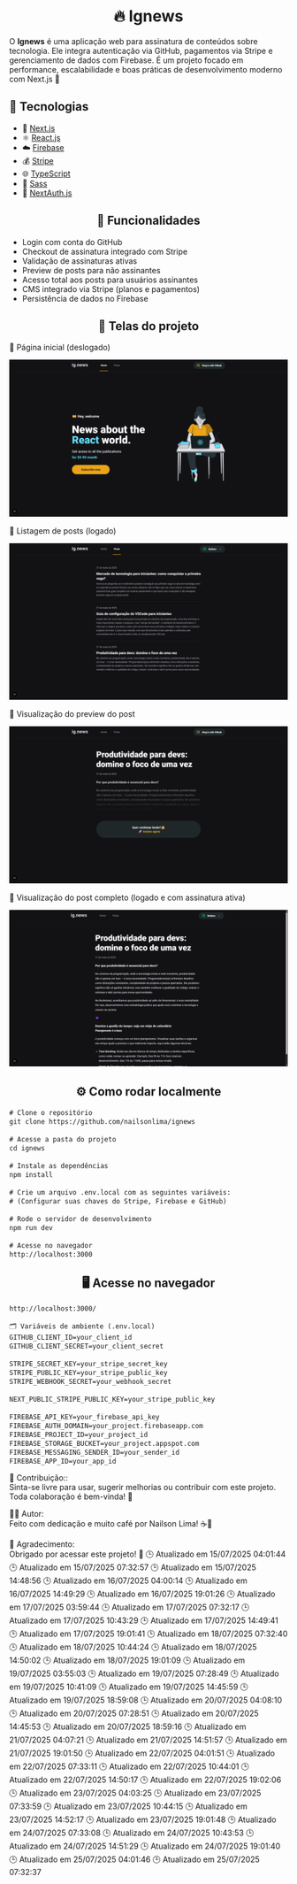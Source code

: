 # <div align="center">🔥 Ignews</div>
<p>O <strong>Ignews</strong> é uma aplicação web para assinatura de conteúdos sobre tecnologia. Ele integra autenticação via GitHub, pagamentos via Stripe e gerenciamento de dados com Firebase. É um projeto focado em performance, escalabilidade e boas práticas de desenvolvimento moderno com Next.js 🚀


## 🚀 Tecnologias

- 🧠 [Next.js](https://nextjs.org/)
- ⚛️ [React.js](https://react.dev/)
- ☁️ [Firebase](https://firebase.google.com/)
- 💰 [Stripe](https://stripe.com/)
- 🌐 [TypeScript](https://www.typescriptlang.org/)
- 💄 [Sass](https://sass-lang.com/)
- 🔗 [NextAuth.js](https://next-auth.js.org/)


## <div align="center">🧠 Funcionalidades</div>
- Login com conta do GitHub
- Checkout de assinatura integrado com Stripe
- Validação de assinaturas ativas
- Preview de posts para não assinantes
- Acesso total aos posts para usuários assinantes
- CMS integrado via Stripe (planos e pagamentos)
- Persistência de dados no Firebase

## <div align="center">📸 Telas do projeto</div>
<p>🔸 Página inicial (deslogado)</p> <img src="./assets/paginahomedeslogada.png" alt="Página Home Deslogado"/> <p>🔸 Listagem de posts (logado)</p> <img src="./assets/postslogado.png" alt="Posts com usuário logado"/> <p>🔸 Visualização do preview do post</p> <img src="./assets/postpreview.png" alt="Post Preview"/> <p>🔸 Visualização do post completo (logado e com assinatura ativa)</p> <img src="./assets/postlogado.png" alt="Post completo logado"/>


## <div align="center">⚙️ Como rodar localmente</div>

````
# Clone o repositório
git clone https://github.com/nailsonlima/ignews

# Acesse a pasta do projeto
cd ignews

# Instale as dependências
npm install

# Crie um arquivo .env.local com as seguintes variáveis:
# (Configurar suas chaves do Stripe, Firebase e GitHub)

# Rode o servidor de desenvolvimento
npm run dev

# Acesse no navegador
http://localhost:3000

````

## <div align="center">🖥️ Acesse no navegador</div>
```
http://localhost:3000/

🗂️ Variáveis de ambiente (.env.local)
GITHUB_CLIENT_ID=your_client_id
GITHUB_CLIENT_SECRET=your_client_secret

STRIPE_SECRET_KEY=your_stripe_secret_key
STRIPE_PUBLIC_KEY=your_stripe_public_key
STRIPE_WEBHOOK_SECRET=your_webhook_secret

NEXT_PUBLIC_STRIPE_PUBLIC_KEY=your_stripe_public_key

FIREBASE_API_KEY=your_firebase_api_key
FIREBASE_AUTH_DOMAIN=your_project.firebaseapp.com
FIREBASE_PROJECT_ID=your_project_id
FIREBASE_STORAGE_BUCKET=your_project.appspot.com
FIREBASE_MESSAGING_SENDER_ID=your_sender_id
FIREBASE_APP_ID=your_app_id
```

🤝 Contribuição::  
Sinta-se livre para usar, sugerir melhorias ou contribuir com este projeto. Toda colaboração é bem-vinda! 🚀

👨‍💻 Autor:  
Feito com dedicação e muito café por Nailson Lima! ☕🚀

🎯 Agradecimento:  
Obrigado por acessar este projeto! 💜
🕒 Atualizado em 15/07/2025 04:01:44
🕒 Atualizado em 15/07/2025 07:32:57
🕒 Atualizado em 15/07/2025 14:48:56
🕒 Atualizado em 16/07/2025 04:00:14
🕒 Atualizado em 16/07/2025 14:49:29
🕒 Atualizado em 16/07/2025 19:01:26
🕒 Atualizado em 17/07/2025 03:59:44
🕒 Atualizado em 17/07/2025 07:32:17
🕒 Atualizado em 17/07/2025 10:43:29
🕒 Atualizado em 17/07/2025 14:49:41
🕒 Atualizado em 17/07/2025 19:01:41
🕒 Atualizado em 18/07/2025 07:32:40
🕒 Atualizado em 18/07/2025 10:44:24
🕒 Atualizado em 18/07/2025 14:50:02
🕒 Atualizado em 18/07/2025 19:01:09
🕒 Atualizado em 19/07/2025 03:55:03
🕒 Atualizado em 19/07/2025 07:28:49
🕒 Atualizado em 19/07/2025 10:41:09
🕒 Atualizado em 19/07/2025 14:45:59
🕒 Atualizado em 19/07/2025 18:59:08
🕒 Atualizado em 20/07/2025 04:08:10
🕒 Atualizado em 20/07/2025 07:28:51
🕒 Atualizado em 20/07/2025 14:45:53
🕒 Atualizado em 20/07/2025 18:59:16
🕒 Atualizado em 21/07/2025 04:07:21
🕒 Atualizado em 21/07/2025 14:51:57
🕒 Atualizado em 21/07/2025 19:01:50
🕒 Atualizado em 22/07/2025 04:01:51
🕒 Atualizado em 22/07/2025 07:33:11
🕒 Atualizado em 22/07/2025 10:44:01
🕒 Atualizado em 22/07/2025 14:50:17
🕒 Atualizado em 22/07/2025 19:02:06
🕒 Atualizado em 23/07/2025 04:03:25
🕒 Atualizado em 23/07/2025 07:33:59
🕒 Atualizado em 23/07/2025 10:44:15
🕒 Atualizado em 23/07/2025 14:52:17
🕒 Atualizado em 23/07/2025 19:01:48
🕒 Atualizado em 24/07/2025 07:33:08
🕒 Atualizado em 24/07/2025 10:43:53
🕒 Atualizado em 24/07/2025 14:51:29
🕒 Atualizado em 24/07/2025 19:01:40
🕒 Atualizado em 25/07/2025 04:01:46
🕒 Atualizado em 25/07/2025 07:32:37
